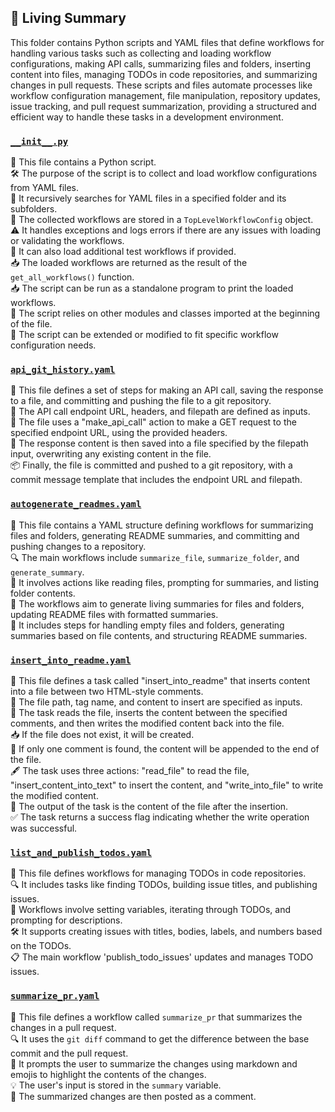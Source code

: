

<!-- Living README Summary -->
## 🌳 Living Summary

This folder contains Python scripts and YAML files that define workflows for handling various tasks such as collecting and loading workflow configurations, making API calls, summarizing files and folders, inserting content into files, managing TODOs in code repositories, and summarizing changes in pull requests. These scripts and files automate processes like workflow configuration management, file manipulation, repository updates, issue tracking, and pull request summarization, providing a structured and efficient way to handle these tasks in a development environment.


### [`__init__.py`](https://github.com/submissionpurposeonly/awaretest/blob/7827ac89c146b063711453fd33b36658f1ad4ab0/./autopr/workflows/__init__.py)

📝 This file contains a Python script.  
🛠️ The purpose of the script is to collect and load workflow configurations from YAML files.  
📂 It recursively searches for YAML files in a specified folder and its subfolders.  
📝 The collected workflows are stored in a `TopLevelWorkflowConfig` object.  
⚠️ It handles exceptions and logs errors if there are any issues with loading or validating the workflows.  
🔄 It can also load additional test workflows if provided.  
📥 The loaded workflows are returned as the result of the `get_all_workflows()` function.  
📥 The script can be run as a standalone program to print the loaded workflows.  
📂 The script relies on other modules and classes imported at the beginning of the file.  
🚀 The script can be extended or modified to fit specific workflow configuration needs.  


### [`api_git_history.yaml`](https://github.com/submissionpurposeonly/awaretest/blob/7827ac89c146b063711453fd33b36658f1ad4ab0/./autopr/workflows/api_git_history.yaml)

📝 This file defines a set of steps for making an API call, saving the response to a file, and committing and pushing the file to a git repository.  
🔗 The API call endpoint URL, headers, and filepath are defined as inputs.  
🔀 The file uses a "make_api_call" action to make a GET request to the specified endpoint URL, using the provided headers.  
📄 The response content is then saved into a file specified by the filepath input, overwriting any existing content in the file.  
📦 Finally, the file is committed and pushed to a git repository, with a commit message template that includes the endpoint URL and filepath.  


### [`autogenerate_readmes.yaml`](https://github.com/submissionpurposeonly/awaretest/blob/7827ac89c146b063711453fd33b36658f1ad4ab0/./autopr/workflows/autogenerate_readmes.yaml)

📝 This file contains a YAML structure defining workflows for summarizing files and folders, generating README summaries, and committing and pushing changes to a repository.    
🔍 The main workflows include `summarize_file`, `summarize_folder`, and `generate_summary`.    
📂 It involves actions like reading files, prompting for summaries, and listing folder contents.    
📄 The workflows aim to generate living summaries for files and folders, updating README files with formatted summaries.    
🔄 It includes steps for handling empty files and folders, generating summaries based on file contents, and structuring README summaries.    


### [`insert_into_readme.yaml`](https://github.com/submissionpurposeonly/awaretest/blob/7827ac89c146b063711453fd33b36658f1ad4ab0/./autopr/workflows/insert_into_readme.yaml)

📝 This file defines a task called "insert_into_readme" that inserts content into a file between two HTML-style comments.  
📂 The file path, tag name, and content to insert are specified as inputs.  
💾 The task reads the file, inserts the content between the specified comments, and then writes the modified content back into the file.  
📥 If the file does not exist, it will be created.  
📑 If only one comment is found, the content will be appended to the end of the file.  
🖋️ The task uses three actions: "read_file" to read the file, "insert_content_into_text" to insert the content, and "write_into_file" to write the modified content.  
📄 The output of the task is the content of the file after the insertion.  
✅ The task returns a success flag indicating whether the write operation was successful.  


### [`list_and_publish_todos.yaml`](https://github.com/submissionpurposeonly/awaretest/blob/7827ac89c146b063711453fd33b36658f1ad4ab0/./autopr/workflows/list_and_publish_todos.yaml)

📝 This file defines workflows for managing TODOs in code repositories.    
🔍 It includes tasks like finding TODOs, building issue titles, and publishing issues.    
🔧 Workflows involve setting variables, iterating through TODOs, and prompting for descriptions.    
🛠️ It supports creating issues with titles, bodies, labels, and numbers based on the TODOs.    
📋 The main workflow 'publish_todo_issues' updates and manages TODO issues.    


### [`summarize_pr.yaml`](https://github.com/submissionpurposeonly/awaretest/blob/7827ac89c146b063711453fd33b36658f1ad4ab0/./autopr/workflows/summarize_pr.yaml)

📝 This file defines a workflow called `summarize_pr` that summarizes the changes in a pull request.  
🔍 It uses the `git diff` command to get the difference between the base commit and the pull request.  
💬 It prompts the user to summarize the changes using markdown and emojis to highlight the contents of the changes.  
💡 The user's input is stored in the `summary` variable.  
💬 The summarized changes are then posted as a comment.  

<!-- Living README Summary -->
